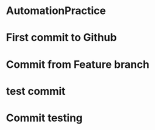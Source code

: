 # AutomationPractice


# First commit to Github

# Commit from Feature branch 

# test commit

# Commit testing
